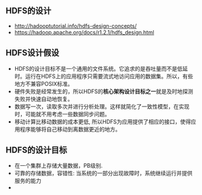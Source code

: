## HDFS的设计
* http://hadooptutorial.info/hdfs-design-concepts/
* https://hadoop.apache.org/docs/r1.2.1/hdfs_design.html

## HDFS设计假设
* HDFS的设计目标不是一个通用的文件系统。它追求的是吞吐量而不是低延时。运行在HDFS上的应用程序只需要流式地访问应用的数据集。所以，有些地方不兼容POSIX标准。
* 硬件失败是经常发生的，所以HDFS的**核心架构设计目标之一**就是及时地探测失败并快速自动地恢复。
* 数据写一次，读取多次并进行分析处理。这样就简化了一致性模型，在实现时，可能就不用考虑一些数据同步问题。
* 移动计算比移动数据的成本更低, 所以HDFS为应用提供了相应的接口，使得应用程序能够将自己移动到离数据更近的地方。

## HDFS的设计目标
* 在一个集群上存储大量数据，PB级别.
* 可靠的存储数据，容错性: 当系统的一部分出现故障时，系统继续运行并提供服务的能力
* 
